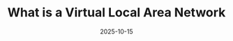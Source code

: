 ---
layout: post
title: What is a Virtual Local Area Network
date: 2025-10-15
author: 
#categories: [Networking]
tag: [blog, ccna]
---